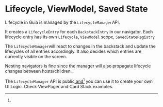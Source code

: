 # Lifecycle, ViewModel, Saved State

Lifecycle in Guia is managed by the `LifecycleManager`API.

It creates a `LifecycleEntry` for each `BackstackEntry` in our navigator. Each lifecycle entry has its own `Lifecycle`, `ViewModel` scope, `SavedStateRegistry`

The `LifecycleManager`will react to changes in the backstack and update the lifecycles of all entries accordingly. It also decides which entries are currently visible on the screen.

Nesting navigators is fine since the manager will also propagate lifecycle changes between hosts/children.

The `LifecycleManager` API is public[ and](#user-content-fn-1)[^1] you can use it to create your own UI Logic. Check ViewPager and Card Stack examples.



[^1]: 
